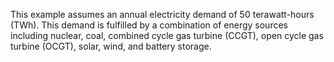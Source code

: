
This example assumes an annual electricity demand of 50 terawatt-hours (TWh). This demand is fulfilled by a combination of energy sources including nuclear, coal, combined cycle gas turbine (CCGT), open cycle gas turbine (OCGT), solar, wind, and battery storage.
